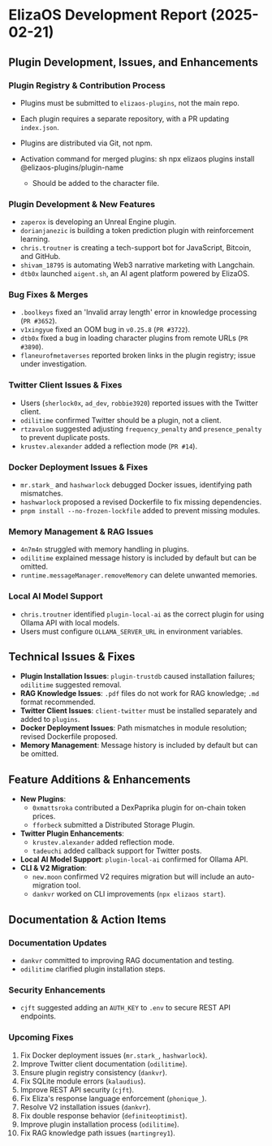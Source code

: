 # ElizaOS Development Report (2025-02-21)

## Plugin Development, Issues, and Enhancements

### Plugin Registry & Contribution Process
- Plugins must be submitted to `elizaos-plugins`, not the main repo.
- Each plugin requires a separate repository, with a PR updating `index.json`.
- Plugins are distributed via Git, not npm.
- Activation command for merged plugins:
  sh
  npx elizaos plugins install @elizaos-plugins/plugin-name
  
  - Should be added to the character file.

### Plugin Development & New Features
- `zaperox` is developing an Unreal Engine plugin.
- `dorianjanezic` is building a token prediction plugin with reinforcement learning.
- `chris.troutner` is creating a tech-support bot for JavaScript, Bitcoin, and GitHub.
- `shivam_18795` is automating Web3 narrative marketing with Langchain.
- `dtb0x` launched `aigent.sh`, an AI agent platform powered by ElizaOS.

### Bug Fixes & Merges
- `.boolkeys` fixed an 'Invalid array length' error in knowledge processing (`PR #3652`).
- `v1xingyue` fixed an OOM bug in `v0.25.8` (`PR #3722`).
- `dtb0x` fixed a bug in loading character plugins from remote URLs (`PR #3890`).
- `flaneurofmetaverses` reported broken links in the plugin registry; issue under investigation.

### Twitter Client Issues & Fixes
- Users (`sherlock0x`, `ad_dev`, `robbie3920`) reported issues with the Twitter client.
- `odilitime` confirmed Twitter should be a plugin, not a client.
- `rtzavalon` suggested adjusting `frequency_penalty` and `presence_penalty` to prevent duplicate posts.
- `krustev.alexander` added a reflection mode (`PR #14`).

### Docker Deployment Issues & Fixes
- `mr.stark_` and `hashwarlock` debugged Docker issues, identifying path mismatches.
- `hashwarlock` proposed a revised Dockerfile to fix missing dependencies.
- `pnpm install --no-frozen-lockfile` added to prevent missing modules.

### Memory Management & RAG Issues
- `4n7m4n` struggled with memory handling in plugins.
- `odilitime` explained message history is included by default but can be omitted.
- `runtime.messageManager.removeMemory` can delete unwanted memories.

### Local AI Model Support
- `chris.troutner` identified `plugin-local-ai` as the correct plugin for using Ollama API with local models.
- Users must configure `OLLAMA_SERVER_URL` in environment variables.

## Technical Issues & Fixes
- **Plugin Installation Issues**: `plugin-trustdb` caused installation failures; `odilitime` suggested removal.
- **RAG Knowledge Issues**: `.pdf` files do not work for RAG knowledge; `.md` format recommended.
- **Twitter Client Issues**: `client-twitter` must be installed separately and added to `plugins`.
- **Docker Deployment Issues**: Path mismatches in module resolution; revised Dockerfile proposed.
- **Memory Management**: Message history is included by default but can be omitted.

## Feature Additions & Enhancements
- **New Plugins**:
  - `0xmattsroka` contributed a DexPaprika plugin for on-chain token prices.
  - `fforbeck` submitted a Distributed Storage Plugin.
- **Twitter Plugin Enhancements**:
  - `krustev.alexander` added reflection mode.
  - `tadeuchi` added callback support for Twitter posts.
- **Local AI Model Support**: `plugin-local-ai` confirmed for Ollama API.
- **CLI & V2 Migration**:
  - `new.moon` confirmed V2 requires migration but will include an auto-migration tool.
  - `dankvr` worked on CLI improvements (`npx elizaos start`).

## Documentation & Action Items

### Documentation Updates
- `dankvr` committed to improving RAG documentation and testing.
- `odilitime` clarified plugin installation steps.

### Security Enhancements
- `cjft` suggested adding an `AUTH_KEY` to `.env` to secure REST API endpoints.

### Upcoming Fixes
1. Fix Docker deployment issues (`mr.stark_`, `hashwarlock`).
2. Improve Twitter client documentation (`odilitime`).
3. Ensure plugin registry consistency (`dankvr`).
4. Fix SQLite module errors (`kalaudius`).
5. Improve REST API security (`cjft`).
6. Fix Eliza's response language enforcement (`phonique_`).
7. Resolve V2 installation issues (`dankvr`).
8. Fix double response behavior (`definiteoptimist`).
9. Improve plugin installation process (`odilitime`).
10. Fix RAG knowledge path issues (`martingrey1`).